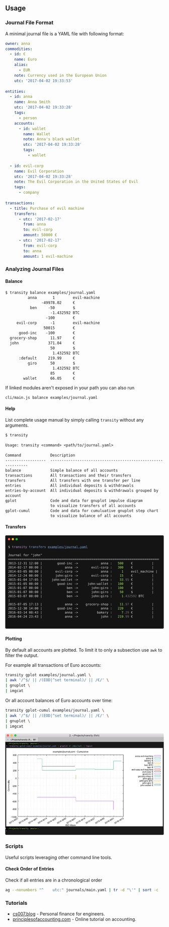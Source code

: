 ## Usage

### Journal File Format

A minimal journal file is a YAML file with following format:

```yaml
owner: anna
commodities:
  - id: €
    name: Euro
    alias:
      - EUR
    note: Currency used in the European Union
    utc: '2017-04-02 19:33:53'

entities:
  - id: anna
    name: Anna Smith
    utc: '2017-04-02 19:33:28'
    tags:
      - person
    accounts:
      - id: wallet
        name: Wallet
        note: Anna's black wallet
        utc: '2017-04-02 19:33:28'
        tags:
          - wallet

  - id: evil-corp
    name: Evil Corporation
    utc: '2017-04-02 19:33:28'
    note: The Evil Corporation in the United States of Evil
    tags:
      - company

transactions:
  - title: Purchase of evil machine
    transfers:
      - utc: '2017-02-17'
        from: anna
        to: evil-corp
        amount: 50000 €
      - utc: '2017-02-17'
        from: evil-corp
        to: anna
        amount: 1 evil-machine
```


### Analyzing Journal Files

#### Balance

```shell
$ transity balance examples/journal.yaml
          anna       1        evil-machine
                -49978.02     €
           ben     -50        $
                    -1.432592 BTC
                  -100        €
     evil-corp      -1        evil-machine
                 50015        €
      good-inc    -100        €
  grocery-shop      11.97     €
  john             371.04     €
                    50        $
                     1.432592 BTC
      :default     219.99     €
          giro      50        $
                     1.432592 BTC
                    85        €
        wallet      66.05     €
```

If linked modules aren't exposed in your path you can also run

```shell
cli/main.js balance examples/journal.yaml
```


#### Help

List complete usage manual by simply calling `transity` without any arguments.

```shell
$ transity

Usage: transity <command> <path/to/journal.yaml>

Command             Description
------------------  ------------------------------------------------------------
balance             Simple balance of all accounts
transactions        All transactions and their transfers
transfers           All transfers with one transfer per line
entries             All individual deposits & withdrawals
entries-by-account  All individual deposits & withdrawals grouped by account
gplot               Code and data for gnuplot impulse diagram
                    to visualize transfers of all accounts
gplot-cumul         Code and data for cumuluative gnuplot step chart
                    to visualize balance of all accounts
```


#### Transfers

<img
  src='images/screenshot-transfers.svg'
  alt='Screenshot Transfers'
  width='600'
/>


#### Plotting

By default all accounts are plotted.
To limit it to only a subsection use `awk` to filter the output.

For example all transactions of Euro accounts:

```bash
transity gplot examples/journal.yaml \
| awk '/^$/ || /(EOD|^set terminal)/ || /€/' \
| gnuplot \
| imgcat
```

Or all account balances of Euro accounts over time:

```bash
transity gplot-cumul examples/journal.yaml \
| awk '/^$/ || /(EOD|^set terminal)/ || /€/' \
| gnuplot \
| imgcat
```

![Screenshot of cumulative account balance plot](./images/screenshot-plot.png)


### Scripts

Useful scripts leveraging other command line tools.

#### Check Order of Entries

Check if all entries are in a chronological order

```sh
ag --nonumbers "^    utc:" journals/main.yaml | tr -d "\'" | sort -c
```


### Tutorials

- [cs007.blog] - Personal finance for engineers.
- [principlesofaccounting.com] - Online tutorial on accounting.

[cs007.blog]: https://cs007.blog
[principlesofaccounting.com]: https://www.principlesofaccounting.com
